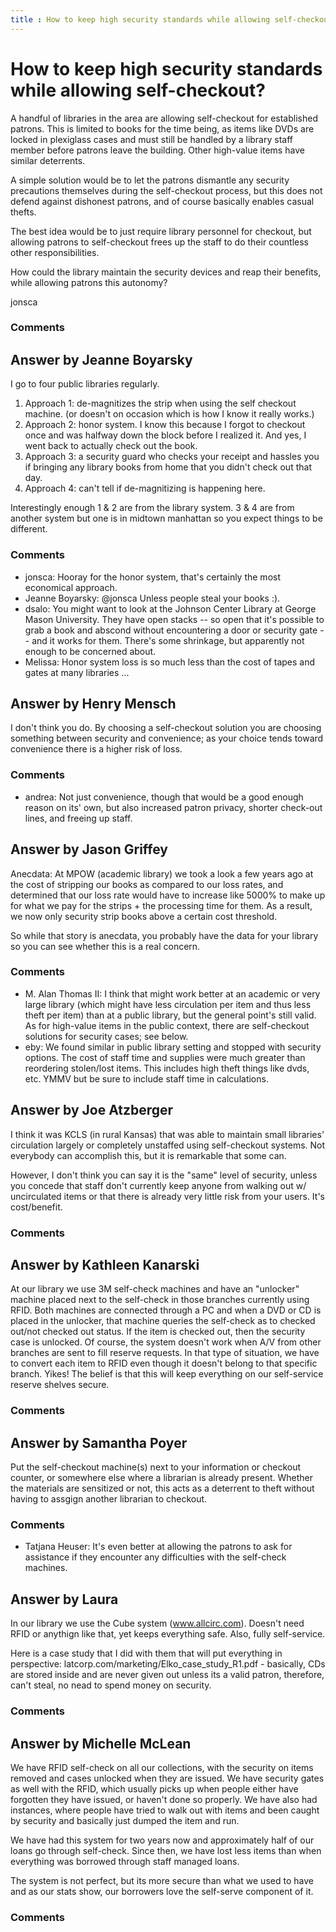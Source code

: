```yaml
---
title : How to keep high security standards while allowing self-checkout?
---
```

How to keep high security standards while allowing self-checkout?
=====================
A handful of libraries in the area are allowing self-checkout for
established patrons. This is limited to books for the time being, as
items like DVDs are locked in plexiglass cases and must still be handled
by a library staff member before patrons leave the building. Other
high-value items have similar deterrents.

A simple solution would be to let the patrons dismantle any security
precautions themselves during the self-checkout process, but this does
not defend against dishonest patrons, and of course basically enables
casual thefts.

The best idea would be to just require library personnel for checkout,
but allowing patrons to self-checkout frees up the staff to do their
countless other responsibilities.

How could the library maintain the security devices and reap their
benefits, while allowing patrons this autonomy?

jonsca

### Comments ###


Answer by Jeanne Boyarsky
----------------
I go to four public libraries regularly.

1.  Approach 1: de-magnitizes the strip when using the self checkout
    machine. (or doesn't on occasion which is how I know it really
    works.)
2.  Approach 2: honor system. I know this because I forgot to checkout
    once and was halfway down the block before I realized it. And yes, I
    went back to actually check out the book.
3.  Approach 3: a security guard who checks your receipt and hassles you
    if bringing any library books from home that you didn't check out
    that day.
4.  Approach 4: can't tell if de-magnitizing is happening here.

Interestingly enough 1 & 2 are from the library system. 3 & 4 are from
another system but one is in midtown manhattan so you expect things to
be different.

### Comments ###
* jonsca: Hooray for the honor system, that's certainly the most economical
approach.
* Jeanne Boyarsky: @jonsca Unless people steal your books :).
* dsalo: You might want to look at the Johnson Center Library at George Mason
University. They have open stacks -- so open that it's possible to grab
a book and abscond without encountering a door or security gate -- and
it works for them. There's some shrinkage, but apparently not enough to
be concerned about.
* Melissa: Honor system loss is so much less than the cost of tapes and gates at
many libraries ...

Answer by Henry Mensch
----------------
I don't think you do. By choosing a self-checkout solution you are
choosing something between security and convenience; as your choice
tends toward convenience there is a higher risk of loss.

### Comments ###
* andrea: Not just convenience, though that would be a good enough reason on its'
own, but also increased patron privacy, shorter check-out lines, and
freeing up staff.

Answer by Jason Griffey
----------------
Anecdata: At MPOW (academic library) we took a look a few years ago at
the cost of stripping our books as compared to our loss rates, and
determined that our loss rate would have to increase like 5000% to make
up for what we pay for the strips + the processing time for them. As a
result, we now only security strip books above a certain cost threshold.

So while that story is anecdata, you probably have the data for your
library so you can see whether this is a real concern.

### Comments ###
* M. Alan Thomas II: I think that might work better at an academic or very large library
(which might have less circulation per item and thus less theft per
item) than at a public library, but the general point's still valid. As
for high-value items in the public context, there are self-checkout
solutions for security cases; see below.
* eby: We found similar in public library setting and stopped with security
options. The cost of staff time and supplies were much greater than
reordering stolen/lost items. This includes high theft things like dvds,
etc. YMMV but be sure to include staff time in calculations.

Answer by Joe Atzberger
----------------
I think it was KCLS (in rural Kansas) that was able to maintain small
libraries' circulation largely or completely unstaffed using
self-checkout systems. Not everybody can accomplish this, but it is
remarkable that some can.

However, I don't think you can say it is the "same" level of security,
unless you concede that staff don't currently keep anyone from walking
out w/ uncirculated items or that there is already very little risk from
your users. It's cost/benefit.

### Comments ###

Answer by Kathleen Kanarski
----------------
At our library we use 3M self-check machines and have an "unlocker"
machine placed next to the self-check in those branches currently using
RFID. Both machines are connected through a PC and when a DVD or CD is
placed in the unlocker, that machine queries the self-check as to
checked out/not checked out status. If the item is checked out, then the
security case is unlocked. Of course, the system doesn't work when A/V
from other branches are sent to fill reserve requests. In that type of
situation, we have to convert each item to RFID even though it doesn't
belong to that specific branch. Yikes! The belief is that this will keep
everything on our self-service reserve shelves secure.

### Comments ###

Answer by Samantha Poyer
----------------
Put the self-checkout machine(s) next to your information or checkout
counter, or somewhere else where a librarian is already present. Whether
the materials are sensitized or not, this acts as a deterrent to theft
without having to assgign another librarian to checkout.

### Comments ###
* Tatjana Heuser: It's even better at allowing the patrons to ask for assistance if they
encounter any difficulties with the self-check machines.

Answer by Laura
----------------
In our library we use the Cube system (www.allcirc.com). Doesn't need
RFID or anythign like that, yet keeps everything safe. Also, fully
self-service.

Here is a case study that I did with them that will put everything in
perspective: latcorp.com/marketing/Elko\_case\_study\_R1.pdf -
basically, CDs are stored inside and are never given out unless its a
valid patron, therefore, can't steal, no nead to spend money on
security.

### Comments ###

Answer by Michelle McLean
----------------
We have RFID self-check on all our collections, with the security on
items removed and cases unlocked when they are issued. We have security
gates as well with the RFID, which usually picks up when people either
have forgotten they have issued, or haven't done so properly. We have
also had instances, where people have tried to walk out with items and
been caught by security and basically just dumped the item and run.

We have had this system for two years now and approximately half of our
loans go through self-check. Since then, we have lost less items than
when everything was borrowed through staff managed loans.

The system is not perfect, but its more secure than what we used to have
and as our stats show, our borrowers love the self-serve component of
it.

### Comments ###

